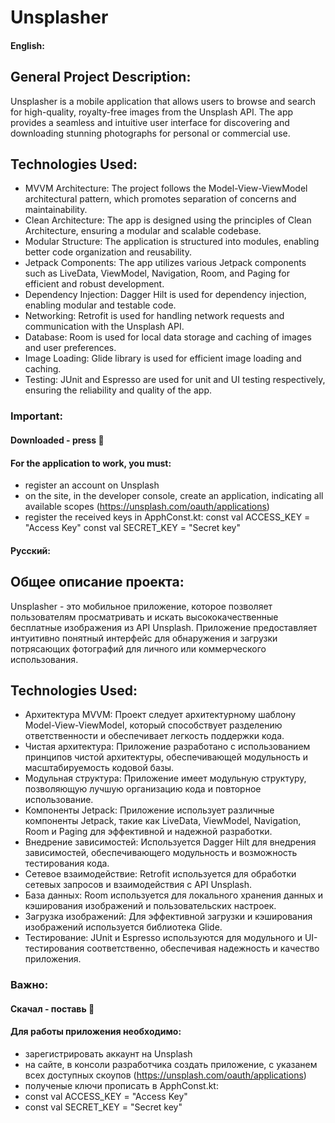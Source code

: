 # Unsplasher

#### English:

## General Project Description:

Unsplasher is a mobile application that allows users to browse and search for high-quality,
royalty-free images from the Unsplash API. The app provides a seamless and intuitive user interface
for discovering and downloading stunning photographs for personal or commercial use.

## Technologies Used:

- MVVM Architecture: The project follows the Model-View-ViewModel architectural pattern, which
  promotes separation of concerns and maintainability.
- Clean Architecture: The app is designed using the principles of Clean Architecture, ensuring a
  modular and scalable codebase.
- Modular Structure: The application is structured into modules, enabling better code
  organization and reusability.
- Jetpack Components: The app utilizes various Jetpack components such as LiveData, ViewModel,
  Navigation, Room, and Paging for efficient and robust development.
- Dependency Injection: Dagger Hilt is used for dependency injection, enabling modular and
  testable code.
- Networking: Retrofit is used for handling network requests and communication with the Unsplash
  API.
- Database: Room is used for local data storage and caching of images and user preferences.
- Image Loading: Glide library is used for efficient image loading and caching.
- Testing: JUnit and Espresso are used for unit and UI testing respectively, ensuring the
  reliability and quality of the app.

### Important:

#### Downloaded - press 🌟
#### For the application to work, you must:

- register an account on Unsplash
- on the site, in the developer console, create an application, indicating all available scopes
  (https://unsplash.com/oauth/applications)
- register the received keys in ApphConst.kt:
  const val ACCESS_KEY = "Access Key"
  const val SECRET_KEY = "Secret key"



#### Русский:

## Общее описание проекта:

Unsplasher - это мобильное приложение, которое позволяет пользователям просматривать и искать
высококачественные бесплатные изображения из API Unsplash. Приложение предоставляет интуитивно
понятный интерфейс для обнаружения и загрузки потрясающих фотографий для личного или коммерческого
использования.

## Technologies Used:

- Архитектура MVVM: Проект следует архитектурному шаблону Model-View-ViewModel, который
  способствует разделению ответственности и обеспечивает легкость поддержки кода.
- Чистая архитектура: Приложение разработано с использованием принципов чистой архитектуры,
  обеспечивающей модульность и масштабируемость кодовой базы.
- Модульная структура: Приложение имеет модульную структуру, позволяющую лучшую организацию кода
  и повторное использование.
- Компоненты Jetpack: Приложение использует различные компоненты Jetpack, такие как LiveData,
  ViewModel, Navigation, Room и Paging для эффективной и надежной разработки.
- Внедрение зависимостей: Используется Dagger Hilt для внедрения зависимостей, обеспечивающего
  модульность и возможность тестирования кода.
- Сетевое взаимодействие: Retrofit используется для обработки сетевых запросов и взаимодействия с
  API Unsplash.
- База данных: Room используется для локального хранения данных и кэширования изображений и
  пользовательских настроек.
- Загрузка изображений: Для эффективной загрузки и кэширования изображений используется
  библиотека Glide.
- Тестирование: JUnit и Espresso используются для модульного и UI-тестирования соответственно,
  обеспечивая надежность и качество приложения.

### Важно:

#### Скачал - поставь 🌟

#### Для работы приложения необходимо:

- зарегистрировать аккаунт на Unsplash
- на сайте, в консоли разработчика создать приложение, с указанем всех доступных скоупов
  (https://unsplash.com/oauth/applications)
- полученые ключи прописать в ApphConst.kt:
- const val ACCESS_KEY = "Access Key"
- const val SECRET_KEY = "Secret key"